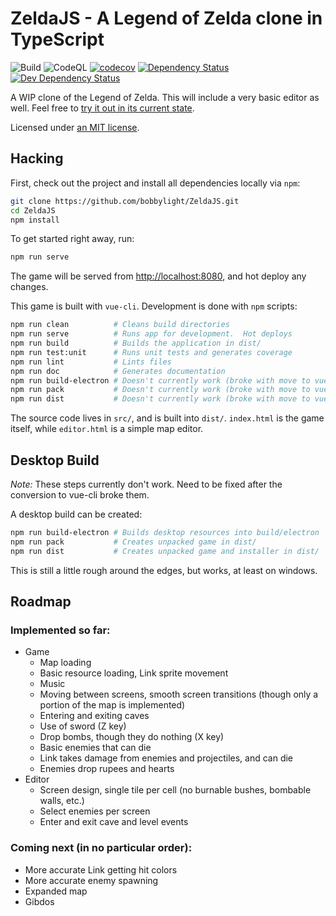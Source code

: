 # ZeldaJS - A Legend of Zelda clone in TypeScript
![Build](https://github.com/bobbylight/ZeldaJS/actions/workflows/build.yml/badge.svg)
![CodeQL](https://github.com/bobbylight/ZeldaJS/actions/workflows/codeql-analysis.yml/badge.svg)
[![codecov](https://codecov.io/gh/bobbylight/ZeldaJS/branch/master/graph/badge.svg?token=IT4BJHTZKJ)](https://codecov.io/gh/bobbylight/ZeldaJS)
[![Dependency Status](https://img.shields.io/david/bobbylight/ZeldaJS.svg)](https://david-dm.org/bobbylight/ZeldaJS)
[![Dev Dependency Status](https://img.shields.io/david/dev/bobbylight/ZeldaJS.svg)](https://david-dm.org/bobbylight/ZeldaJS?type=dev)

A WIP clone of the Legend of Zelda.  This will include a very basic editor as well.
Feel free to [try it out in its current state](http://bobbylight.github.io/ZeldaJS/).

Licensed under [an MIT license](LICENSE.txt).

## Hacking
First, check out the project and install all dependencies locally via `npm`:

```bash
git clone https://github.com/bobbylight/ZeldaJS.git
cd ZeldaJS
npm install
```

To get started right away, run:

```bash
npm run serve
```

The game will be served from [http://localhost:8080](), and hot deploy any changes.

This game is built with `vue-cli`.  Development is done with `npm` scripts:

```bash
npm run clean          # Cleans build directories
npm run serve          # Runs app for development.  Hot deploys
npm run build          # Builds the application in dist/
npm run test:unit      # Runs unit tests and generates coverage
npm run lint           # Lints files
npm run doc            # Generates documentation
npm run build-electron # Doesn't currently work (broke with move to vue-cli)
npm run pack           # Doesn't currently work (broke with move to vue-cli)
npm run dist           # Doesn't currently work (broke with move to vue-cli)
```

The source code lives in `src/`, and is built into `dist/`.
`index.html` is the game itself, while `editor.html` is a simple map editor.

## Desktop Build
*Note:* These steps currently don't work.  Need to be fixed after the conversion
to vue-cli broke them.

A desktop build can be created:

```bash
npm run build-electron # Builds desktop resources into build/electron
npm run pack           # Creates unpacked game in dist/
npm run dist           # Creates unpacked game and installer in dist/
```

This is still a little rough around the edges, but works, at least on windows.

## Roadmap

### Implemented so far:

* Game
  - Map loading
  - Basic resource loading, Link sprite movement
  - Music
  - Moving between screens, smooth screen transitions (though only a portion of the map is implemented)
  - Entering and exiting caves
  - Use of sword (Z key)
  - Drop bombs, though they do nothing (X key)
  - Basic enemies that can die
  - Link takes damage from enemies and projectiles, and can die
  - Enemies drop rupees and hearts
* Editor
  - Screen design, single tile per cell (no burnable bushes, bombable walls, etc.)
  - Select enemies per screen
  - Enter and exit cave and level events

### Coming next (in no particular order):

* More accurate Link getting hit colors
* More accurate enemy spawning
* Expanded map
* Gibdos

